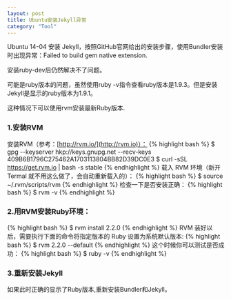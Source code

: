 ```yaml
---
layout: post
title: Ubuntu安装Jekyll异常
category: "Tool"
---
```

Ubuntu 14-04 安装 Jekyll，按照GitHub官网给出的安装步骤，使用Bundler安装时出现异常：Failed to build gem native extension.

安装ruby-dev后仍然解决不了问题。

可能是ruby版本的问题，虽然使用ruby -v指令查看ruby版本是1.9.3。但是安装Jekyll是显示的ruby版本为1.9.1。

这种情况下可以使用rvm安装最新Ruby版本.

### 1.安装RVM

安装RVM（参考：[http://rvm.io/](http://rvm.io)）：
{% highlight bash %}
$ gpg --keyserver hkp://keys.gnupg.net --recv-keys 409B6B1796C275462A1703113804BB82D39DC0E3
$ curl -sSL https://get.rvm.io | bash -s stable
{% endhighlight %}
载入 RVM 环境（新开 Termal 就不用这么做了，会自动重新载入的）：
{% highlight bash %}
$ source ~/.rvm/scripts/rvm
{% endhighlight %}
检查一下是否安装正确：
{% highlight bash %}
$ rvm -v
{% endhighlight %}

### 2.用RVM安装Ruby环境：
{% highlight bash %}
$ rvm install 2.2.0
{% endhighlight %}
RVM 装好以后，需要执行下面的命令将指定版本的 Ruby 设置为系统默认版本:
{% highlight bash %}
$ rvm 2.2.0 --default
{% endhighlight %}
这个时候你可以测试是否成功：
{% highlight bash %}
$ ruby -v
{% endhighlight %}

### 3.重新安装Jekyll
如果此时正确的显示了Ruby版本,重新安装Bundler和Jekyll。
